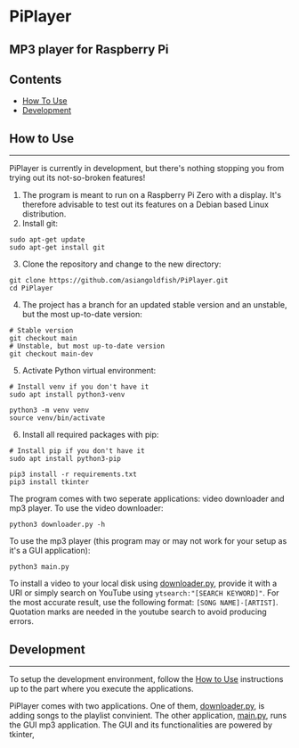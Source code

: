 # **PiPlayer**

MP3 player for Raspberry Pi
---
## **Contents**
- [How To Use](#how-to-use)
- [Development](#development)

## **How to Use**
---
PiPlayer is currently in development, but there's nothing stopping you from trying out its not-so-broken features!

1. The program is meant to run on a Raspberry Pi Zero with a display. It's therefore advisable to test out its features on a Debian based Linux distribution.
2. Install git:
```
sudo apt-get update
sudo apt-get install git
```
3. Clone the repository and change to the new directory:
```
git clone https://github.com/asiangoldfish/PiPlayer.git
cd PiPlayer
```
4. The project has a branch for an updated stable version and an unstable, but the most up-to-date version:
```
# Stable version
git checkout main
# Unstable, but most up-to-date version
git checkout main-dev
```
5. Activate Python virtual environment:
```
# Install venv if you don't have it
sudo apt install python3-venv

python3 -m venv venv
source venv/bin/activate
```
6. Install all required packages with pip:
```
# Install pip if you don't have it
sudo apt install python3-pip

pip3 install -r requirements.txt
pip3 install tkinter
```

The program comes with two seperate applications: video downloader and mp3 player. To use the video downloader:
```
python3 downloader.py -h
```
To use the mp3 player (this program may or may not work for your setup as it's a GUI application):
```
python3 main.py
```

To install a video to your local disk using [downloader.py](./downloader.py), provide it with a URI or simply search on YouTube using `ytsearch:"[SEARCH KEYWORD]"`. For the most accurate result, use the following format: `[SONG NAME]-[ARTIST]`. Quotation marks are needed in the youtube search to avoid producing errors.

## **Development**
---
To setup the development environment, follow the [How to Use](#how-to-use) instructions up to the part where you execute the applications.

PiPlayer comes with two applications. One of them, [downloader.py](./downloader.py), is adding songs to the playlist convinient. The other application, [main.py](./main.py), runs the GUI mp3 application. The GUI and its functionalities are powered by tkinter,